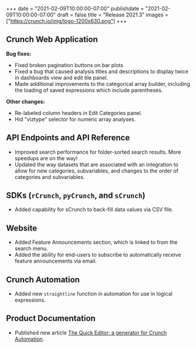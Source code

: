 +++ 
date = "2021-02-09T10:00:00-07:00"
publishdate = "2021-02-09T10:00:00-07:00"
draft = false 
title = "Release 2021.3"
images = ["https://crunch.io/img/logo-1200x630.png"]
+++

## Crunch Web Application

**Bug fixes:**

- Fixed broken pagination buttons on bar plots
- Fixed a bug that caused analysis titles and descriptions to display twice in dashboards view and edit tile panel.
- Made additional improvements to the categorical array builder, including the loading of saved expressions which
  include parentheses.

**Other changes:**

- Re-labeled column headers in Edit Categories panel.
- Hid "viztype" selector for numeric array analyses.

## API Endpoints and API Reference

- Improved search performance for folder-sorted search results. More speedups are on the way!
- Updated the way datasets that are associated with an integration to allow for new categories, subvariables, and
  changes to the order of categories and subvariables.

## SDKs (`rCrunch`, `pyCrunch`, and `sCrunch`)

- Added capability for sCrunch to back-fill data values via CSV file. 

## Website

- Added Feature Announcements section, which is linked to from the search menu.
- Added the ability for end-users to subscribe to automatically receive feature announcements via email.

## Crunch Automation

- Added new `straightline` function in automation for use in logical expressions.

## Product Documentation

- Published new article [The Quick Editor: a generator for Crunch Automation](https://help.crunch.io/hc/en-us/articles/360054720992-The-Quick-Editor-a-generator-for-Crunch-Automation).
